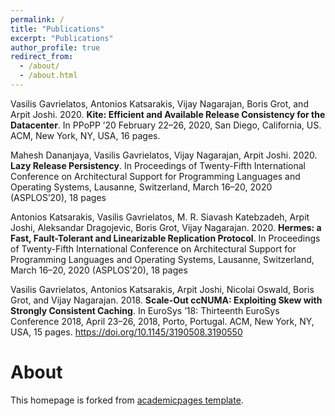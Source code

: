 ```yaml
---
permalink: /
title: "Publications"
excerpt: "Publications"
author_profile: true
redirect_from: 
  - /about/
  - /about.html
---
```



 

Vasilis Gavrielatos, Antonios Katsarakis, Vijay Nagarajan, Boris Grot, and Arpit Joshi. 2020. 
__Kite: Efficient and Available Release Consistency for the Datacenter__. In PPoPP ’20 
February 22–26, 2020, San Diego, California, US. ACM, New York, NY, USA, 16 pages.

Mahesh Dananjaya, Vasilis Gavrielatos, Vijay Nagarajan, Arpit Joshi. 2020. __Lazy Release Persistency__. 
In Proceedings of Twenty-Fifth International Conference on Architectural Support for Programming Languages and Operating Systems, 
Lausanne, Switzerland, March 16–20, 2020 (ASPLOS’20), 18 pages


Antonios Katsarakis, Vasilis Gavrielatos, M. R. Siavash Katebzadeh, Arpit Joshi, Aleksandar Dragojevic, Boris Grot, 
Vijay Nagarajan. 2020. __Hermes: a Fast, Fault-Tolerant and Linearizable Replication Protocol__. 
In Proceedings of Twenty-Fifth International Conference on Architectural Support for Programming Languages and Operating Systems, 
Lausanne, Switzerland, March 16–20, 2020 (ASPLOS’20), 18 pages


Vasilis Gavrielatos, Antonios Katsarakis, Arpit Joshi, Nicolai Oswald, Boris Grot, and Vijay Nagarajan. 2018. 
__Scale-Out ccNUMA: Exploiting Skew with Strongly Consistent Caching__. In EuroSys ’18: Thirteenth EuroSys Conference 2018, 
April 23–26, 2018, Porto, Portugal. ACM, New York, NY, USA, 15 pages. https://doi.org/10.1145/3190508.3190550



About
======
This homepage is forked from [academicpages template](https://github.com/academicpages/academicpages.github.io). 